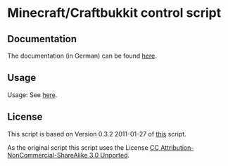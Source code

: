 # Minecraft/Craftbukkit control script
## Documentation
The documentation (in German) can be found [here](https://wiki.natenom.de/minecraft/mcontrol).

## Usage
Usage: See [here](https://github.com/Natenom/mcontrol/blob/master/mcontrol.sh#L495).

## License
This script is based on Version 0.3.2 2011-01-27 of [this](https://minecraft.gamepedia.com/Server_startup_script) script.

As the original script this script uses the License [CC Attribution-NonCommercial-ShareAlike 3.0 Unported](https://creativecommons.org/licenses/by-nc-sa/3.0/).

